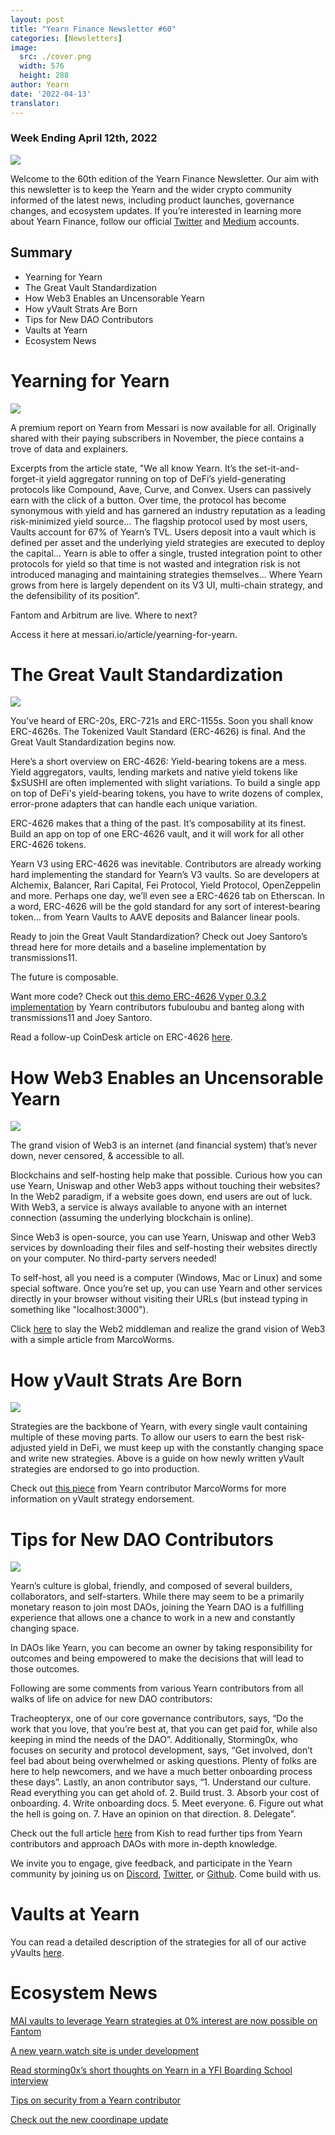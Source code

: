 ```yaml
---
layout: post
title: "Yearn Finance Newsletter #60"
categories: [Newsletters]
image:
  src: ./cover.png
  width: 576
  height: 288
author: Yearn
date: '2022-04-13'
translator:
---
```


### Week Ending April 12th, 2022

![](./image1.png?w=900&h=453)

Welcome to the 60th edition of the Yearn Finance Newsletter. Our aim with this newsletter is to keep the Yearn and the wider crypto community informed of the latest news, including product launches, governance changes, and ecosystem updates. If you’re interested in learning more about Yearn Finance, follow our official [Twitter](https://twitter.com/iearnfinance) and [Medium](https://medium.com/iearn) accounts.

## Summary

- Yearning for Yearn
- The Great Vault Standardization
- How Web3 Enables an Uncensorable Yearn
- How yVault Strats Are Born
- Tips for New DAO Contributors
- Vaults at Yearn
- Ecosystem News

# Yearning for Yearn

![](./image2.jpg?w=900&h=501)

A premium report on Yearn from Messari is now available for all. Originally shared with their paying subscribers in November, the piece contains a trove of data and explainers.

Excerpts from the article state, "We all know Yearn. It’s the set-it-and-forget-it yield aggregator running on top of DeFi’s yield-generating protocols like Compound, Aave, Curve, and Convex. Users can passively earn with the click of a button. Over time, the protocol has become synonymous with yield and has garnered an industry reputation as a leading risk-minimized yield source… The flagship protocol used by most users, Vaults account for 67% of Yearn’s TVL. Users deposit into a vault which is defined per asset and the underlying yield strategies are executed to deploy the capital… Yearn is able to offer a single, trusted integration point to other protocols for yield so that time is not wasted and integration risk is not introduced managing and maintaining strategies themselves… Where Yearn grows from here is largely dependent on its V3 UI, multi-chain strategy, and the defensibility of its position”.

Fantom and Arbitrum are live. Where to next?

Access it here at messari.io/article/yearning-for-yearn.

# The Great Vault Standardization

![](./image3.jpg?w=900&h=577)

You’ve heard of ERC-20s, ERC-721s and ERC-1155s. Soon you shall know ERC-4626s. The Tokenized Vault Standard (ERC-4626) is final. And the Great Vault Standardization begins now.

Here’s a short overview on ERC-4626: Yield-bearing tokens are a mess. Yield aggregators, vaults, lending markets and native yield tokens like $xSUSHI are often implemented with slight variations. To build a single app on top of DeFi's yield-bearing tokens, you have to write dozens of complex, error-prone adapters that can handle each unique variation.

ERC-4626 makes that a thing of the past. It’s composability at its finest. Build an app on top of one ERC-4626 vault, and it will work for all other ERC-4626 tokens.

Yearn V3 using ERC-4626 was inevitable. Contributors are already working hard implementing the standard for Yearn’s V3 vaults. So are developers at Alchemix, Balancer, Rari Capital, Fei Protocol, Yield Protocol, OpenZeppelin and more. Perhaps one day, we’ll even see a ERC-4626 tab on Etherscan. In a word, ERC-4626 will be the gold standard for any sort of interest-bearing token… from Yearn Vaults to AAVE deposits and Balancer linear pools.

Ready to join the Great Vault Standardization? Check out Joey Santoro’s thread here for more details and a baseline implementation by transmissions11.

The future is composable.

Want more code? Check out [this demo ERC-4626 Vyper 0.3.2 implementation](https://github.com/fubuloubu/ERC4626) by Yearn contributors fubuloubu and banteg along with transmissions11 and Joey Santoro.

Read a follow-up CoinDesk article on ERC-4626 [here](https://www.coindesk.com/layer2/2022/04/08/defi-giant-yearn-leads-the-way-on-erc-4626-token-standard-adoption/).

# How Web3 Enables an Uncensorable Yearn

![](./image4.jpg?w=900&h=451)

The grand vision of Web3 is an internet (and financial system) that’s never down, never censored, & accessible to all.

Blockchains and self-hosting help make that possible. Curious how you can use Yearn, Uniswap and other Web3 apps without touching their websites? In the Web2 paradigm, if a website goes down, end users are out of luck. With Web3, a service is always available to anyone with an internet connection (assuming the underlying blockchain is online).

Since Web3 is open-source, you can use Yearn, Uniswap and other Web3 services by downloading their files and self-hosting their websites directly on your computer. No third-party servers needed!

To self-host, all you need is a computer (Windows, Mac or Linux) and some special software. Once you’re set up, you can use Yearn and other services directly in your browser without visiting their URLs (but instead typing in something like "localhost:3000").

Click [here](https://medium.com/iearn/self-hosting-web3-services-299306b706ee) to slay the Web2 middleman and realize the grand vision of Web3 with a simple article from MarcoWorms.

# How yVault Strats Are Born

![](./image5.jpg?w=900&h=650)

Strategies are the backbone of Yearn, with every single vault containing multiple of these moving parts. To allow our users to earn the best risk-adjusted yield in DeFi, we must keep up with the constantly changing space and write new strategies. Above is a guide on how newly written yVault strategies are endorsed to go into production.

Check out [this piece](https://medium.com/iearn/how-new-yearn-vault-strategies-are-endorsed-8c0e0870790d) from Yearn contributor MarcoWorms for more information on yVault strategy endorsement.

# Tips for New DAO Contributors

![](./image6.jpg?w=900&h=473)

Yearn’s culture is global, friendly, and composed of several builders, collaborators, and self-starters. While there may seem to be a primarily monetary reason to join most DAOs, joining the Yearn DAO is a fulfilling experience that allows one a chance to work in a new and constantly changing space.

In DAOs like Yearn, you can become an owner by taking responsibility for outcomes and being empowered to make the decisions that will lead to those outcomes.

Following are some comments from various Yearn contributors from all walks of life on advice for new DAO contributors: 

Tracheopteryx, one of our core governance contributors, says, “Do the work that you love, that you’re best at, that you can get paid for, while also keeping in mind the needs of the DAO”. Additionally, Storming0x, who focuses on security and protocol development, says, “Get involved, don’t feel bad about being overwhelmed or asking questions. Plenty of folks are here to help newcomers, and we have a much better onboarding process these days”. Lastly, an anon contributor says, “1. Understand our culture. Read everything you can get ahold of. 2. Build trust. 3. Absorb your cost of onboarding. 4. Write onboarding docs. 5. Meet everyone. 6. Figure out what the hell is going on. 7. Have an opinion on that direction. 8. Delegate”.

Check out the full article [here](https://medium.com/iearn/tips-for-new-contributors-4e978d6b73d) from Kish to read further tips from Yearn contributors and approach DAOs with more in-depth knowledge.

We invite you to engage, give feedback, and participate in the Yearn community by joining us on [Discord](https://discord.gg/8rF374XkXy), [Twitter](http://twitter.com/iearnfinance), or [Github](http://github.com/yearn). Come build with us.

# Vaults at Yearn 

You can read a detailed description of the strategies for all of our active yVaults [here](https://medium.com/yearn-state-of-the-vaults/the-vaults-at-yearn-9237905ffed3).

# Ecosystem News

[MAI vaults to leverage Yearn strategies at 0% interest are now possible on Fantom](https://twitter.com/QiDaoProtocol/status/1511787974383521805)

[A new yearn.watch site is under development](https://watch.major.tax/)

[Read storming0x’s short thoughts on Yearn in a YFI Boarding School interview](https://twitter.com/YFI_interns/status/1510244675671793670?s=20&t=27yxNtksWs-le96KTQVXrw)

[Tips on security from a Yearn contributor](https://twitter.com/storming0x/status/1509769575021178886)

[Check out the new coordinape update](https://twitter.com/coordinape/status/1512247042806005763)
